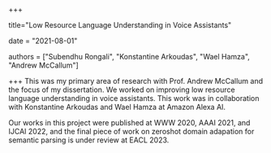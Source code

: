+++

title="Low Resource Language Understanding in Voice Assistants"

date = "2021-08-01"

authors = ["Subendhu Rongali", "Konstantine Arkoudas", "Wael Hamza", "Andrew McCallum"]

+++
This was my primary area of research with Prof. Andrew McCallum and the focus of my dissertation. We worked on improving low resource language understanding in voice assistants. This work was in collaboration with Konstantine Arkoudas and Wael Hamza at Amazon Alexa AI.

Our works in this project were published at WWW 2020, AAAI 2021, and IJCAI 2022, and the final piece of work on zeroshot domain adapation for semantic parsing is under review at EACL 2023.
